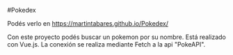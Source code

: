 #Pokedex 

Podés verlo en https://martintabares.github.io/Pokedex/

Con este proyecto podés buscar un pokemon por su nombre. Está realizado con Vue.js.
La conexión se realiza mediante Fetch a la api "PokeAPI".
